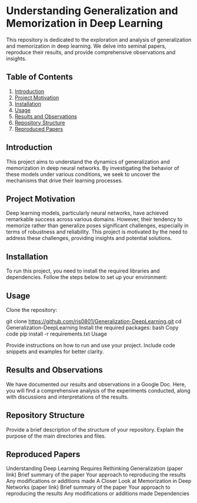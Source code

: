 # Understanding Generalization and Memorization in Deep Learning

This repository is dedicated to the exploration and analysis of generalization and memorization in deep learning. We delve into seminal papers, reproduce their results, and provide comprehensive observations and insights.

## Table of Contents
1. [Introduction](#introduction)
2. [Project Motivation](#project-motivation)
3. [Installation](#installation)
4. [Usage](#usage)
5. [Results and Observations](#results-and-observations)
6. [Repository Structure](#repository-structure)
7. [Reproduced Papers](#reproduced-papers)


## Introduction
This project aims to understand the dynamics of generalization and memorization in deep neural networks. By investigating the behavior of these models under various conditions, we seek to uncover the mechanisms that drive their learning processes.

## Project Motivation
Deep learning models, particularly neural networks, have achieved remarkable success across various domains. However, their tendency to memorize rather than generalize poses significant challenges, especially in terms of robustness and reliability. This project is motivated by the need to address these challenges, providing insights and potential solutions.

## Installation
To run this project, you need to install the required libraries and dependencies. Follow the steps below to set up your environment:

## Usage
Clone the repository:

git clone https://github.com/ris0801/Generalization-DeepLearning.git
cd Generalization-DeepLearning
Install the required packages:
bash
Copy code
pip install -r requirements.txt
Usage

Provide instructions on how to run and use your project. Include code snippets and examples for better clarity.

## Results and Observations
We have documented our results and observations in a Google Doc. Here, you will find a comprehensive analysis of the experiments conducted, along with discussions and interpretations of the results.

## Repository Structure
Provide a brief description of the structure of your repository. Explain the purpose of the main directories and files.

## Reproduced Papers
Understanding Deep Learning Requires Rethinking Generalization (paper link)
Brief summary of the paper
Your approach to reproducing the results
Any modifications or additions made
A Closer Look at Memorization in Deep Networks (paper link)
Brief summary of the paper
Your approach to reproducing the results
Any modifications or additions made
Dependencies
